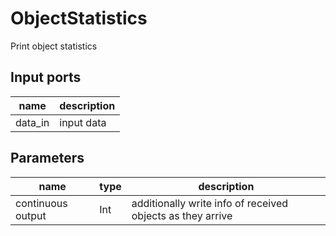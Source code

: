 
# ObjectStatistics
Print object statistics

## Input ports
|name|description|
|-|-|
|data_in|input data|




## Parameters
|name|type|description|
|-|-|-|
|continuous output|Int|additionally write info of received objects as they arrive|
